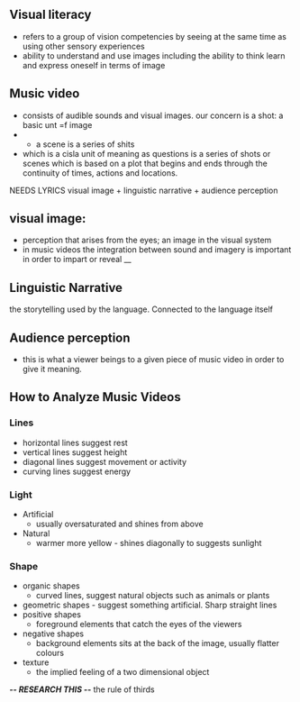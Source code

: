 ## Visual literacy
 - refers to a group of vision competencies by seeing at the same time as using other sensory experiences
 - ability to understand and use images including the ability to think learn and express oneself in terms of image


## Music video
 - consists of audible sounds and visual images. our concern is a shot: a basic unt =f image
 -  - a scene is a series of shits
 -  which is a cisla unit of meaning as questions is a series of shots or scenes which is based on a plot that begins and ends through the continuity of times, actions and locations.


NEEDS LYRICS
visual image
+
linguistic narrative
+
audience perception



## visual image: 
 - perception that arises from the eyes; an image in the visual system
 - in music videos the integration between sound and imagery is important in order to impart or reveal __

## Linguistic Narrative
the storytelling used by the language. Connected to the language itself

## Audience perception
 - this is what a viewer beings to a given piece of music video in order to give it meaning.

## How to Analyze Music Videos

### Lines 
 - horizontal lines suggest rest
 - vertical lines suggest height
 - diagonal lines suggest movement or activity
 - curving lines suggest energy
### Light
 - Artificial
	 - usually oversaturated and shines from above
 - Natural
	 - warmer more yellow - shines diagonally to suggests sunlight
### Shape
 - organic shapes
	 - curved lines, suggest natural objects such as animals or plants
 - geometric shapes
		 - suggest something artificial. Sharp straight lines
 - positive shapes
	 - foreground elements that catch the eyes of the viewers
 - negative shapes
	 - background elements sits at the back of the image, usually flatter colours
 - texture
	 - the implied feeling of a two dimensional object


*********-- RESEARCH THIS --*********
the rule of thirds